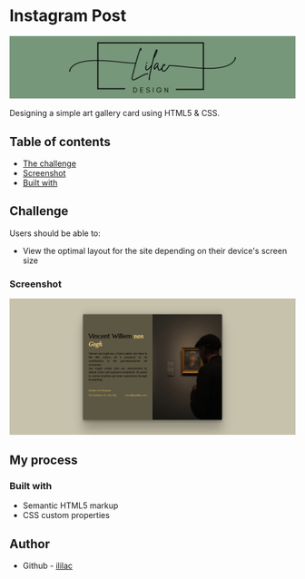 # Instagram Post

![logo](https://github.com/imlilac/instagram-card/blob/main/img/banner.jpg)

Designing a simple art gallery card using HTML5 & CSS.

## Table of contents

-  [The challenge](#the-challenge)
-  [Screenshot](#screenshot)
-  [Built with](#built-with)

## Challenge

Users should be able to:

-  View the optimal layout for the site depending on their device's screen size

### Screenshot

![](https://github.com/imlilac/art-gallery-card/blob/main/assets/img/art-gallery.png)

## My process

### Built with

-  Semantic HTML5 markup
-  CSS custom properties

## Author

-  Github - [ililac](https://github.com/ililac)
